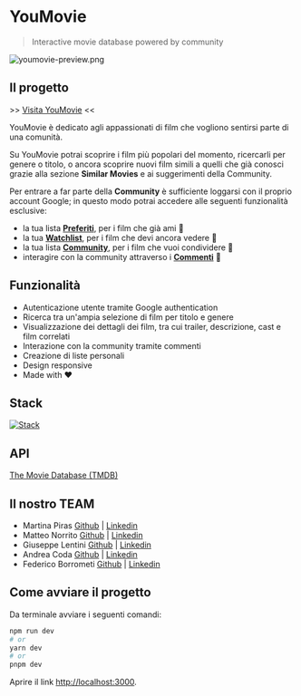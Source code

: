 # YouMovie

> Interactive movie database powered by community

![youmovie-preview.png](https://i.postimg.cc/MZsSz1LM/youmovie-preview.png)

## Il progetto

\>> [Visita YouMovie](https://cb-7-gruppo-c.vercel.app/) <<

YouMovie è dedicato agli appassionati di film che vogliono sentirsi parte di una comunità.

Su YouMovie potrai scoprire i film più popolari del momento, ricercarli per genere o titolo, o ancora scoprire nuovi film simili a quelli che già conosci grazie alla sezione **Similar Movies** e ai suggerimenti della Community.

Per entrare a far parte della **Community** è sufficiente loggarsi con il proprio account Google; in questo modo potrai accedere alle seguenti funzionalità esclusive:

- la tua lista <ins>**Preferiti**</ins>, per i film che già ami 🤍
- la tua <ins>**Watchlist**</ins>, per i film che devi ancora vedere 👀
- la tua lista <ins>**Community**</ins>, per i film che vuoi condividere 👥
- interagire con la community attraverso i <ins>**Commenti**</ins> 💬

## Funzionalità

- Autenticazione utente tramite Google authentication
- Ricerca tra un'ampia selezione di film per titolo e genere
- Visualizzazione dei dettagli dei film, tra cui trailer, descrizione, cast e film correlati
- Interazione con la community tramite commenti
- Creazione di liste personali
- Design responsive
- Made with ❤

## Stack

[![Stack](https://skillicons.dev/icons?i=react,nextjs,sass,firebase,git,vercel)](https://skillicons.dev)

## API

[The Movie Database (TMDB)](https://www.themoviedb.org/)

## Il nostro TEAM

- Martina Piras [Github](https://github.com/martinapiras) | [Linkedin](https://www.linkedin.com/in/martinapiras/)
- Matteo Norrito [Github](https://github.com/MatteoNorr) | [Linkedin](https://www.linkedin.com/in/matteo-norrito)
- Giuseppe Lentini [Github](https://github.com/JosepherLentini) | [Linkedin](https://www.linkedin.com/in/giuseppericcardolentini//)
- Andrea Coda [Github](https://github.com/AndreaCodone) | [Linkedin](https://www.linkedin.com/in/andrea-coda)
- Federico Borrometi [Github](https://github.com/federico-init) | [Linkedin](https://www.linkedin.com/in/federico-borrometi/)

## Come avviare il progetto

Da terminale avviare i seguenti comandi:

```bash
npm run dev
# or
yarn dev
# or
pnpm dev
```

Aprire il link [http://localhost:3000](http://localhost:3000).
